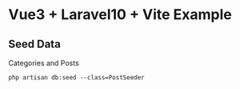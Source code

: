 # Vue3 + Laravel10 + Vite Example

## Seed Data

Categories and Posts

```
php artisan db:seed --class=PostSeeder
```
